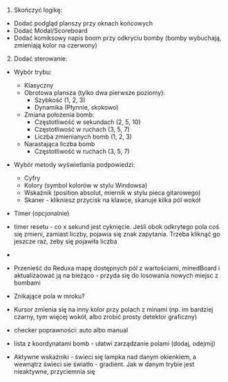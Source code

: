 
1. Skończyć logikę:
  - Dodać podgląd planszy przy oknach końcowych
  - Dodać Modal/Scoreboard 
  - Dodać komiksowy napis boom przy odkryciu bomby (bomby wybuchają, zmieniają kolor na czerwony)

2. Dodać sterowanie:
  - Wybór trybu:
    - Klasyczny
    - Obrotowa plansza (tylko dwa pierwsze poziomy):
      - Szybkość (1, 2, 3)
      - Dynamika (Płynnie, skokowo)
    - Zmiana położenia bomb:
      - Częstotliwość w sekundach (2, 5, 10)
      - Częstotliwość w ruchach (3, 5, 7)
      - Liczba zmienianych bomb (1, 2, 3)
    - Narastająca liczba bomb
      - Częstotliwość w ruchach (3, 5, 7)
  - Wybór metody wyświetlania podpowiedzi:
    - Cyfry
    - Kolory (symbol kolorów w stylu Windowsa)
    - Wskaźnik (position absolut, miernik w stylu pieca gitarowego)
    - Skaner - klikniesz przycisk na klawce, skanuje kilka pól wokół
  - Timer (opcjonalnie)



- timer resetu - co x sekund jest cyknięcie. Jeśli obok odkrytego pola coś się zmieni, zamiast liczby, pojawia się znak zapytania. Trzeba kliknąć go jeszcze raz, żeby się pojawiła liczba
- 
- Przenieść do Reduxa mapę dostępnych pól z wartościami, minedBoard i aktualizaować ją na bieżąco - przyda się do losowania nowych miejsc z bombami


- Znikające pola w mroku?
- Kursor zmienia się na inny kolor przy polach z minami (np. im bardziej czarny, tym więcej wokół, albo zrobić prosty detektor graficzny)
- checker poprawności: auto albo manual
- lista z koordynatami bomb - ułatwi zarządzanie polami (dodaj, odejmij)
- Aktywne wskaźniki - świeci się lampka nad danym okienkiem, a wewnątrz świeci sie światło - gradient. Jak w danym trybie jest nieaktywne, przyciemnia się